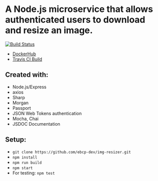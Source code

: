 # A Node.js microservice that allows authenticated users to download and resize an image.

[![Build Status](https://travis-ci.org/ebcp-dev/img-resizer.svg?branch=master)](https://travis-ci.org/ebcp-dev/img-resizer)

- [DockerHub](https://hub.docker.com/r/ebcperez/img-resizer/)
- [Travis CI Build](https://travis-ci.org/ebcp-dev/img-resizer/)

## Created with:

- Node.js/Express
- axios
- Sharp
- Morgan
- Passport
- JSON Web Tokens authentication
- Mocha, Chai
- JSDOC Documentation

## Setup:

- `git clone https://github.com/ebcp-dev/img-resizer.git`
- `npm install`
- `npm run build`
- `npm start`
- For testing: `npm test`
